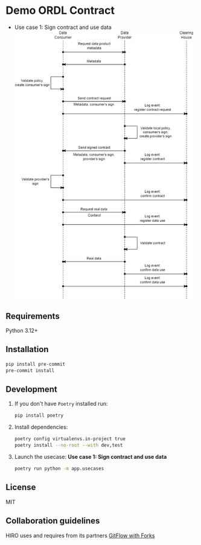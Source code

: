 # Demo ORDL Contract

* Use case 1: Sign contract and use data
  ![Use case 1](docs/usecase1.jpg)

## Requirements
Python 3.12+

## Installation
```bash
pip install pre-commit
pre-commit install
```

## Development
1. If you don't have `Poetry` installed run:
    ```bash
    pip install poetry
    ```

2. Install dependencies:
    ```bash
    poetry config virtualenvs.in-project true
    poetry install --no-root --with dev,test
    ```

3. Launch the usecase:
  **Use case 1: Sign contract and use data**
    ```bash
    poetry run python -m app.usecases
    ```

## License
MIT

## Collaboration guidelines
HIRO uses and requires from its partners [GitFlow with Forks](https://hirodevops.notion.site/GitFlow-with-Forks-3b737784e4fc40eaa007f04aed49bb2e?pvs=4)
